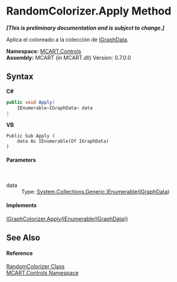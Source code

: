 # RandomColorizer.Apply Method 
 _**\[This is preliminary documentation and is subject to change.\]**_

Aplica el coloreado a la colección de <a href="7ec59514-b97b-a3d3-7687-43e1d30c56de">IGraphData</a>.

**Namespace:**&nbsp;<a href="1c9d7a8e-81d4-838a-f87d-7379b253b6ce">MCART.Controls</a><br />**Assembly:**&nbsp;MCART (in MCART.dll) Version: 0.7.0.0

## Syntax

**C#**<br />
``` C#
public void Apply(
	IEnumerable<IGraphData> data
)
```

**VB**<br />
``` VB
Public Sub Apply ( 
	data As IEnumerable(Of IGraphData)
)
```


#### Parameters
&nbsp;<dl><dt>data</dt><dd>Type: <a href="http://msdn2.microsoft.com/es-es/library/9eekhta0" target="_blank">System.Collections.Generic.IEnumerable</a>(<a href="7ec59514-b97b-a3d3-7687-43e1d30c56de">IGraphData</a>)<br /></dd></dl>

#### Implements
<a href="78eae7b8-3665-7918-5313-e6b66ff1da1b">IGraphColorizer.Apply(IEnumerable(IGraphData))</a><br />

## See Also


#### Reference
<a href="b9c5a569-bda9-1be7-9705-2f3650cfaa94">RandomColorizer Class</a><br /><a href="1c9d7a8e-81d4-838a-f87d-7379b253b6ce">MCART.Controls Namespace</a><br />